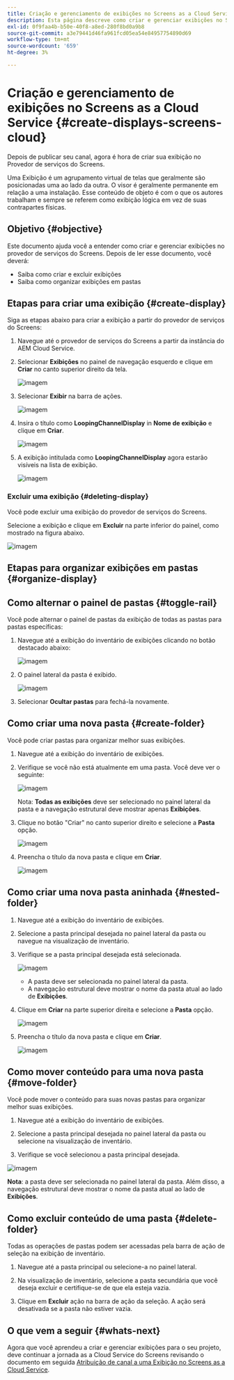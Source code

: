```yaml
---
title: Criação e gerenciamento de exibições no Screens as a Cloud Service
description: Esta página descreve como criar e gerenciar exibições no Screens as a Cloud Service.
exl-id: 0f9faa4b-b50e-40f8-a8ed-280f8bd0a9b8
source-git-commit: a3e79441d46fa961fcd05ea54e84957754890d69
workflow-type: tm+mt
source-wordcount: '659'
ht-degree: 3%

---
```


# Criação e gerenciamento de exibições no Screens as a Cloud Service {#create-displays-screens-cloud}

Depois de publicar seu canal, agora é hora de criar sua exibição no Provedor de serviços do Screens.

Uma Exibição é um agrupamento virtual de telas que geralmente são posicionadas uma ao lado da outra. O visor é geralmente permanente em relação a uma instalação. Esse conteúdo de objeto é com o que os autores trabalham e sempre se referem como exibição lógica em vez de suas contrapartes físicas.

## Objetivo {#objective}

Este documento ajuda você a entender como criar e gerenciar exibições no provedor de serviços do Screens. Depois de ler esse documento, você deverá:

* Saiba como criar e excluir exibições
* Saiba como organizar exibições em pastas

## Etapas para criar uma exibição {#create-display}

Siga as etapas abaixo para criar a exibição a partir do provedor de serviços do Screens:

1. Navegue até o provedor de serviços do Screens a partir da instância do AEM Cloud Service.
1. Selecionar **Exibições** no painel de navegação esquerdo e clique em **Criar** no canto superior direito da tela.

   ![imagem](/help/screens-cloud/assets/display/disp-1.png)

1. Selecionar **Exibir** na barra de ações.

   ![imagem](/help/screens-cloud/assets/display/disp-2.png)

1. Insira o título como **LoopingChannelDisplay** in **Nome de exibição** e clique em **Criar**.

   ![imagem](/help/screens-cloud/assets/display/disp3.png)

1. A exibição intitulada como **LoopingChannelDisplay** agora estarão visíveis na lista de exibição.

   ![imagem](/help/screens-cloud/assets/display/disp-4.png)

### Excluir uma exibição {#deleting-display}

Você pode excluir uma exibição do provedor de serviços do Screens.

Selecione a exibição e clique em **Excluir** na parte inferior do painel, como mostrado na figura abaixo.

![imagem](/help/screens-cloud/assets/display/disp-5.png)

## Etapas para organizar exibições em pastas {#organize-display}

## Como alternar o painel de pastas {#toggle-rail}

Você pode alternar o painel de pastas da exibição de todas as pastas para pastas específicas:

1. Navegue até a exibição do inventário de exibições clicando no botão destacado abaixo:

   ![imagem](/help/screens-cloud/assets/display/display-inventory.png)

1. O painel lateral da pasta é exibido.

   ![imagem](/help/screens-cloud/assets/display/toggle-rail.png)

1. Selecionar **Ocultar pastas** para fechá-la novamente.

## Como criar uma nova pasta {#create-folder}

Você pode criar pastas para organizar melhor suas exibições.

1. Navegue até a exibição do inventário de exibições.
1. Verifique se você não está atualmente em uma pasta. Você deve ver o seguinte:

   ![imagem](/help/screens-cloud/assets/display/verify-view.png)

   Nota: **Todas as exibições** deve ser selecionado no painel lateral da pasta e a navegação estrutural deve mostrar apenas **Exibições**.

1. Clique no botão &quot;Criar&quot; no canto superior direito e selecione a **Pasta** opção.

   ![imagem](/help/screens-cloud/assets/display/Createfolder.png)

1. Preencha o título da nova pasta e clique em **Criar**.

   ![imagem](/help/screens-cloud/assets/display/Createfolder2.png)

## Como criar uma nova pasta aninhada {#nested-folder}

1. Navegue até a exibição do inventário de exibições.

1. Selecione a pasta principal desejada no painel lateral da pasta ou navegue na visualização de inventário.
1. Verifique se a pasta principal desejada está selecionada.

   ![imagem](/help/screens-cloud/assets/display/Nestedview.png)

   * A pasta deve ser selecionada no painel lateral da pasta.
   * A navegação estrutural deve mostrar o nome da pasta atual ao lado de **Exibições**.

1. Clique em  **Criar**  na parte superior direita e selecione a **Pasta** opção.

   ![imagem](/help/screens-cloud/assets/display/Createfolder.png)

1. Preencha o título da nova pasta e clique em **Criar**.

   ![imagem](/help/screens-cloud/assets/display/Createfolder2.png)

## Como mover conteúdo para uma nova pasta {#move-folder}

Você pode mover o conteúdo para suas novas pastas para organizar melhor suas exibições.

1. Navegue até a exibição do inventário de exibições.

1. Selecione a pasta principal desejada no painel lateral da pasta ou selecione na visualização de inventário.

1. Verifique se você selecionou a pasta principal desejada.

![imagem](/help/screens-cloud/assets/display/movetofolder.png)

**Nota**: a pasta deve ser selecionada no painel lateral da pasta. Além disso, a navegação estrutural deve mostrar o nome da pasta atual ao lado de **Exibições**.

## Como excluir conteúdo de uma pasta {#delete-folder}

Todas as operações de pastas podem ser acessadas pela barra de ação de seleção na exibição de inventário.

1. Navegue até a pasta principal ou selecione-a no painel lateral.

1. Na visualização de inventário, selecione a pasta secundária que você deseja excluir e certifique-se de que ela esteja vazia.

1. Clique em **Excluir** ação na barra de ação da seleção. A ação será desativada se a pasta não estiver vazia.


## O que vem a seguir {#whats-next}

Agora que você aprendeu a criar e gerenciar exibições para o seu projeto, deve continuar a jornada as a Cloud Service do Screens revisando o documento em seguida [Atribuição de canal a uma Exibição no Screens as a Cloud Service](https://experienceleague.adobe.com/docs/experience-manager-cloud-service/screens-as-cloud-service/create-content/assigning-channels-to-display.html?lang=en).
